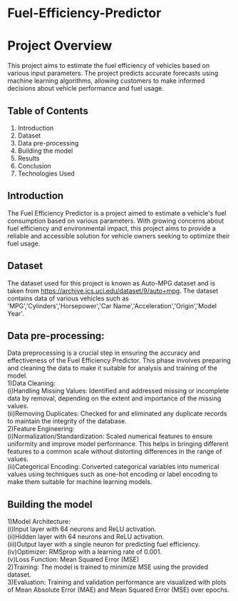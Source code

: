# Fuel-Efficiency-Predictor
# Project Overview
This project aims to estimate the fuel efficiency of vehicles based on various input parameters. The project predicts accurate forecasts using machine learning algorithms, allowing customers to make informed decisions about vehicle performance and fuel usage.
## Table of Contents
1. Introduction
2. Dataset
3. Data pre-processing 
4. Building the model
5. Results
6. Conclusion
7. Technologies Used 
## Introduction
The Fuel Efficiency Predictor is a project aimed to estimate a vehicle's fuel consumption based on various parameters. With growing concerns about fuel efficiency and environmental impact, this project aims to provide a reliable and accessible solution for vehicle owners seeking to optimize their fuel usage.
## Dataset
The dataset used for this project is known as Auto-MPG dataset and is taken from https://archive.ics.uci.edu/dataset/9/auto+mpg. The dataset contains data of various vehicles such as 'MPG','Cylinders','Horsepower','Car Name','Acceleration','Origin','Model Year'.
## Data pre-processing:
Data preprocessing is a crucial step in ensuring the accuracy and effectiveness of the Fuel Efficiency Predictor. This phase involves preparing and cleaning the data to make it suitable for analysis and training of the model.
<br>
1)Data Cleaning:
<br>
(i)Handling Missing Values: Identified and addressed missing or incomplete data by removal, depending on the extent and importance of the missing values.
<br>
(ii)Removing Duplicates: Checked for and eliminated any duplicate records to maintain the integrity of the database.
<br>
2)Feature Engineering:
<br>
(i)Normalization/Standardization: Scaled numerical features to ensure uniformity and improve model performance. This helps in bringing different features to a common scale without distorting differences in the range of values.
<br>
(ii)Categorical Encoding: Converted categorical variables into numerical values using techniques such as one-hot encoding or label encoding to make them suitable for machine learning models.

## Building the model
1)Model Architecture:
<br>
(i)Input layer with 64 neurons and ReLU activation.
<br>
(ii)Hidden layer with 64 neurons and ReLU activation.
<br>
(iii)Output layer with a single neuron for predicting fuel efficiency.
<br>
(iv)Optimizer: RMSprop with a learning rate of 0.001.
<br>
(v)Loss Function: Mean Squared Error (MSE)
<br>
2)Training: The model is trained to minimize MSE using the provided dataset.
<br>
3)Evaluation: Training and validation performance are visualized with plots of Mean Absolute Error (MAE) and Mean Squared Error (MSE) over epochs.
